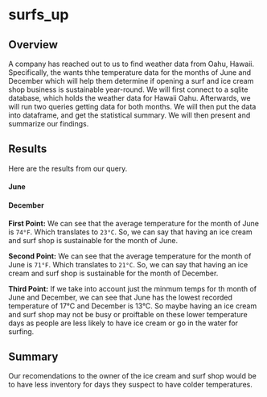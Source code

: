 # surfs_up

## Overview
A company has reached out to us to find weather data from Oahu, Hawaii. Specifically, the wants thhe temperature data for the months of June and December which will help them determine if opening a surf and ice cream shop business is sustainable year-round. We will first connect to a sqlite database, which holds the weather data for Hawaii Oahu. Afterwards, we will run two queries getting data for both months. We will then put the data into dataframe, and get the statistical summary. We will then present and summarize our findings.


## Results

Here are the results from our query. 

#### June




#### December


**First Point:** We can see that the average temperature for the month of June is `74°F`. Which translates to `23°C`. So, we can say that having an ice cream and surf shop is sustainable for the month of June.

**Second Point:** We can see that the average temperature for the month of June is `71°F`. Which translates to `21°C`. So, we can say that having an ice cream and surf shop is sustainable for the month of December.

**Third Point:** If we take into account just the minmum temps for th month of June and December, we can see that June has the lowest recorded temperature of 17°C and December is 13°C. So maybe having an ice cream and surf shop may not be busy or proiftable on these lower temperature days as people are less likely to have ice cream or go in the water for surfing. 


## Summary
Our recomendations to the owner of the ice cream and surf shop would be to have less inventory for days they suspect to have colder temperatures. 

